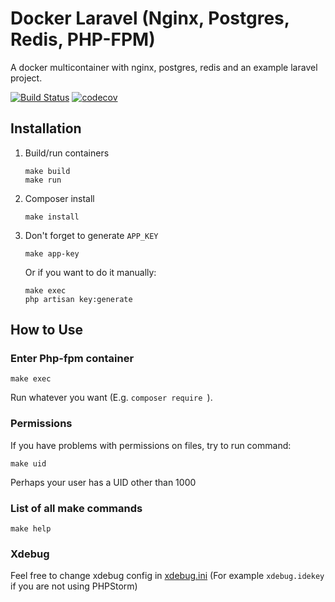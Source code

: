 # Docker Laravel (Nginx, Postgres, Redis, PHP-FPM)
A docker multicontainer with nginx, postgres, redis and an example laravel project.

[![Build Status](https://travis-ci.com/s-shiryaev/docker-php8-laravel.svg?branch=master)](https://travis-ci.com/s-shiryaev/docker-php8-laravel)
[![codecov](https://codecov.io/gh/s-shiryaev/docker-php8-laravel/branch/master/graph/badge.svg?token=EIW75NWL8S)](https://codecov.io/gh/s-shiryaev/docker-php8-laravel)

## Installation
1. Build/run containers

    ```
    make build
    make run
    ```

2. Composer install
    ```
    make install
    ```
3. Don't forget to generate `APP_KEY`
    ```
    make app-key
    ```
   Or if you want to do it manually:
    ```
    make exec
    php artisan key:generate
    ```
## How to Use

### Enter Php-fpm container

    make exec

Run whatever you want (E.g. `composer require `).


### Permissions
If you have problems with permissions on files, try to run command:

    make uid

Perhaps your user has a UID other than 1000


### List of all make commands
    make help


### Xdebug
Feel free to change xdebug config in [xdebug.ini](docker/php8-fpm/xdebug.ini) (For example `xdebug.idekey` if you are not using PHPStorm)

